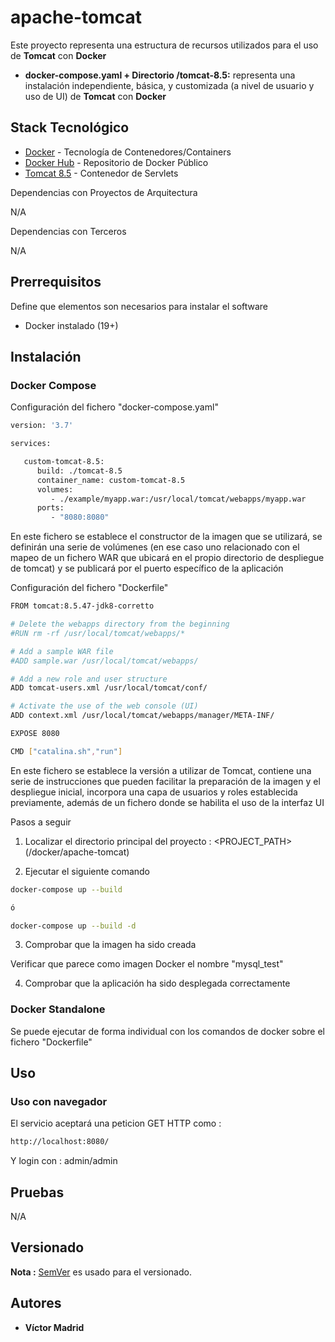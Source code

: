 # apache-tomcat

Este proyecto representa una estructura de recursos utilizados para el uso de  **Tomcat** con **Docker**

* **docker-compose.yaml + Directorio /tomcat-8.5:** representa una instalación independiente, básica, y customizada (a nivel de usuario y uso de UI) de  **Tomcat** con **Docker**





## Stack Tecnológico

* [Docker](https://www.docker.com/) - Tecnología de Contenedores/Containers
* [Docker Hub](https://hub.docker.com/) - Repositorio de Docker Público
* [Tomcat 8.5](http://tomcat.apache.org) - Contenedor de Servlets

Dependencias con Proyectos de Arquitectura

N/A

Dependencias con Terceros

N/A





## Prerrequisitos

Define que elementos son necesarios para instalar el software

* Docker instalado (19+)





## Instalación

### Docker Compose

Configuración del fichero "docker-compose.yaml"

```bash
version: '3.7'

services:

   custom-tomcat-8.5:
      build: ./tomcat-8.5
      container_name: custom-tomcat-8.5
      volumes:
         - ./example/myapp.war:/usr/local/tomcat/webapps/myapp.war
      ports:
         - "8080:8080"
```

En este fichero se establece el constructor de la imagen que se utilizará, se definirán una serie de volúmenes (en ese caso uno relacionado con el mapeo de un fichero WAR que ubicará en el propio directorio de despliegue de tomcat) y se publicará por el puerto específico de la aplicación

Configuración del fichero "Dockerfile"

```bash
FROM tomcat:8.5.47-jdk8-corretto

# Delete the webapps directory from the beginning
#RUN rm -rf /usr/local/tomcat/webapps/*

# Add a sample WAR file
#ADD sample.war /usr/local/tomcat/webapps/

# Add a new role and user structure
ADD tomcat-users.xml /usr/local/tomcat/conf/

# Activate the use of the web console (UI)
ADD context.xml /usr/local/tomcat/webapps/manager/META-INF/

EXPOSE 8080

CMD ["catalina.sh","run"]
```

En este fichero se establece la versión a utilizar de Tomcat, contiene una serie de instrucciones que pueden facilitar la preparación de la imagen y el despliegue inicial, incorpora una capa de usuarios y roles establecida previamente, además de un fichero donde se habilita el uso de la interfaz UI

Pasos a seguir


1. Localizar el directorio principal del proyecto : <PROJECT_PATH> (/docker/apache-tomcat)

2. Ejecutar el siguiente comando

```bash
docker-compose up --build

ó

docker-compose up --build -d
```

3. Comprobar que la imagen ha sido creada

Verificar que parece como imagen Docker el nombre "mysql_test"

4. Comprobar que la aplicación ha sido desplegada correctamente




### Docker Standalone

Se puede ejecutar de forma individual con los comandos de docker sobre el fichero "Dockerfile"





## Uso


### Uso con navegador

El servicio aceptará una peticion GET HTTP como :

```bash
http://localhost:8080/
```

Y login con : admin/admin





## Pruebas

N/A





## Versionado

**Nota :** [SemVer](http://semver.org/) es usado para el versionado.





## Autores

* **Víctor Madrid**
